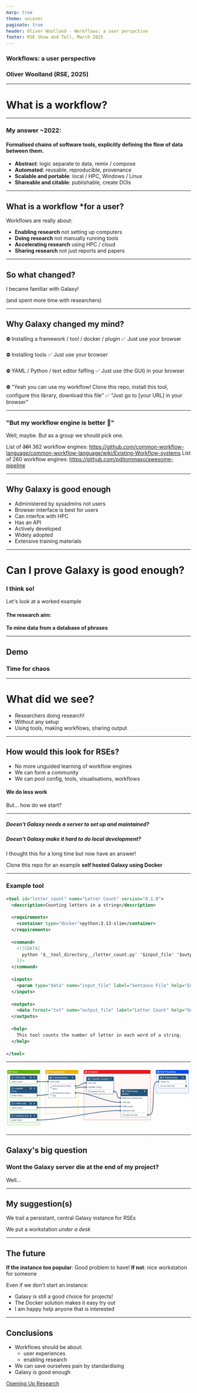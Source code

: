 ```yaml
---
marp: true
theme: uncover
paginate: true
header: Oliver Woolland - Workflows: a user perspctive
footer: RSE Show and Tell, March 2025
---
```


### **Workflows**: a user perspective
### Oliver Woolland (RSE, 2025)

---

# What is a workflow?

---
### My answer ~2022:

#### **Formalised chains of software tools, explicitly defining the flow of data between them.**

- **Abstract**: logic separate to data, remix / compose
- **Automated**: reusable, reproducible, provenance
- **Scalable and portable**: local / HPC, Windows / Linux
- **Shareable and citable**: publishable, create DOIs

---

## What is a workflow *for a user?

Workflows are really about:
- **Enabling research** not setting up computers 
- **Doing research** not manually running tools
- **Accelerating research** using HPC / cloud
- **Sharing research** not just reports and papers

---

## So what changed?

I became familiar with Galaxy!

(and spent more time with researchers)

--- 

## Why Galaxy changed my mind?
<style scoped>
section {
    font-size: 30px;
}
</style>

⛔ Installing a framework / tool / docker / plugin
✅ Just use your browser
####
⛔ Installing tools
✅ Just use your browser
####
⛔ YAML / Python / text editor faffing
✅ Just use (the GUI) in your browser
####
⛔ "Yeah you can use my workflow! Clone this repo, install this tool, configure this library, download this file"
✅ "Just go to [your URL] in your browser"

---

### "But my workflow engine is **better** 😤"

Well, maybe. But as a group we should pick one.

List of <s>361</s> 362 workflow engines:
https://github.com/common-workflow-language/common-workflow-language/wiki/Existing-Workflow-systems
List of 260 workflow engines:
https://github.com/pditommaso/awesome-pipeline

---

## Why Galaxy is good enough

- Administered by sysadmins not users
- Browser interface is best for users
- Can interfce with HPC
- Has an API
- Actively developed
- Widely adopted
- Extensive training materials

---

# **Can I prove Galaxy is good enough?**

### I think so! 
Let's look at a worked example

#### The research aim: 
**To mine data from a database of phrases**

---

## Demo

### Time for chaos

--- 

# What did we see?

- Researchers doing research! 
- Without any setup
- Using tools, making workflows, sharing output

---

## How would this look for RSEs?

- No more unguided learning of workflow engines
- We can form a community 
- We can pool config, tools, visualisations, workflows

#### We do less work

But... how do we start?

---

##### **Doesn't Galaxy needs a server to set up and maintained?**

##### **Doesn't Galaxy make it hard to do local development?**

I thought this for a long time but now have an answer!

Clone this repo for an example **self hosted Galaxy using Docker**

---

### Example tool

```xml
<tool id="letter_count" name="Letter Count" version="0.1.0">
  <description>Counting letters in a string</description>
  
  <requirements>
    <container type="docker">python:3.13-slim</container>
  </requirements>
  
  <command>
    <![CDATA[
      python '$__tool_directory__/letter_count.py' '$input_file' '$output_file'
    ]]>
  </command>

  <inputs>
    <param type="data" name="input_file" label="Sentance File" help="Enter the string to count the letters" />
  </inputs>

  <outputs>
    <data format="txt" name="output_file" label="Letter Count" help="Output file containing the letter count" />
  </outputs>
  
  <help>
    This tool counts the number of letter in each word of a string.
  </help>

</tool>
```

---

![bg fit](./overall_workflow.png)

---

## Galaxy's big question 

### **Wont the Galaxy server die at the end of my project?**

Well...

---

## My suggestion(s)

We trail a persistant, central Galaxy instance for RSEs

We put a workstation *under a desk*

--- 

## The future

**If the instance too popular**: Good problem to have!
**If not**: nice workstation for someone

Even if we don't start an instance:
- Galaxy is still a good choice for projects!
- The Docker solution makes it easy try out
- I am happy help anyone that is interested

---

## Conclusions

- Workflows should be about:
  - user experiences
  - enabling research
- We can save ourselves pain by standardising
- Galaxy is good enough

[Opening Up Research](https://www.manchester.ac.uk/about/news/opening-up-research-202425/)
